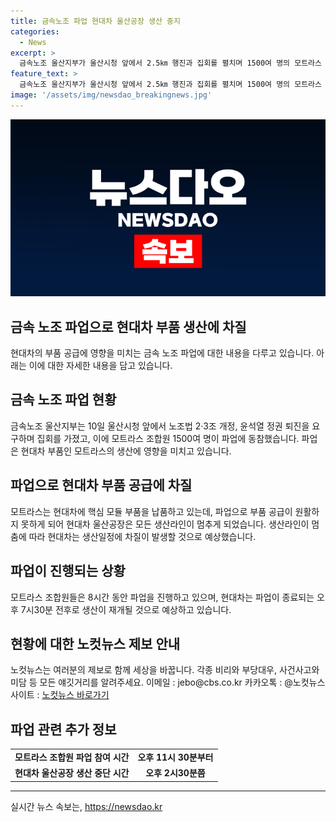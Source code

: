 ```yaml
---
title: 금속노조 파업 현대차 울산공장 생산 중지
categories:
  - News
excerpt: >
  금속노조 울산지부가 울산시청 앞에서 2.5㎞ 행진과 집회를 펼치며 1500여 명의 모트라스 조합원이 파업에 동참했다. 이로써 현대차의 부품 공급에 차질이 발생하며 생산라인이 멈추었고, 생산조는 8시간 동안 파업을 이어갔다. 현대차는 파업 종료 후 생산을 재개할 예정이며, 이에 따른 영향이 예상된다.
feature_text: >
  금속노조 울산지부가 울산시청 앞에서 2.5㎞ 행진과 집회를 펼치며 1500여 명의 모트라스 조합원이 파업에 동참했다. 이로써 현대차의 부품 공급에 차질이 발생하며 생산라인이 멈추었고, 생산조는 8시간 동안 파업을 이어갔다. 현대차는 파업 종료 후 생산을 재개할 예정이며, 이에 따른 영향이 예상된다.
image: '/assets/img/newsdao_breakingnews.jpg'
---
```


<p><img src="/assets/img/newsdao_breakingnews.jpg" alt="pcversion 속보" /></p>

<h2>금속 노조 파업으로 현대차 부품 생산에 차질</h2>

<p>현대차의 부품 공급에 영향을 미치는 금속 노조 파업에 대한 내용을 다루고 있습니다. 아래는 이에 대한 자세한 내용을 담고 있습니다.</p>

<h2 data-ke-size="size26">금속 노조 파업 현황</h2>

<p data-ke-size="size16">금속노조 울산지부는 10일 울산시청 앞에서 노조법 2·3조 개정, 윤석열 정권 퇴진을 요구하며 집회를 가졌고, 이에 모트라스 조합원 1500여 명이 파업에 동참했습니다. 파업은 현대차 부품인 모트라스의 생산에 영향을 미치고 있습니다.</p>

<h2 data-ke-size="size26">파업으로 현대차 부품 공급에 차질</h2>

<p data-ke-size="size16">모트라스는 현대차에 핵심 모듈 부품을 납품하고 있는데, 파업으로 부품 공급이 원활하지 못하게 되어 현대차 울산공장은 모든 생산라인이 멈추게 되었습니다. 생산라인이 멈춤에 따라 현대차는 생산일정에 차질이 발생할 것으로 예상했습니다. </p>

<h2 data-ke-size="size26">파업이 진행되는 상황</h2>

<p data-ke-size="size16">모트라스 조합원들은 8시간 동안 파업을 진행하고 있으며, 현대차는 파업이 종료되는 오후 7시30분 전후로 생산이 재개될 것으로 예상하고 있습니다.</p>

<h2 data-ke-size="size26">현황에 대한 노컷뉴스 제보 안내</h2>

<p data-ke-size="size16">노컷뉴스는 여러분의 제보로 함께 세상을 바꿉니다. 각종 비리와 부당대우, 사건사고와 미담 등 모든 얘깃거리를 알려주세요. 이메일 : jebo@cbs.co.kr 카카오톡 : @노컷뉴스 사이트 : <a href="https://url.kr/b71afn">노컷뉴스 바로가기</a></p>

<h2 data-ke-size="size26">파업 관련 추가 정보</h2>

<table>
  <tr>
    <td style="text-align: center; height: 17px;"><b>모트라스 조합원 파업 참여 시간</b></td>
    <td style="text-align: center; height: 17px;"><b>오후 11시 30분부터</b></td>
  </tr>
  <tr>
    <td style="text-align: center; height: 17px;"><b>현대차 울산공장 생산 중단 시간</b></td>
    <td style="text-align: center; height: 17px;"><b>오후 2시30분쯤</b></td>
  </tr>
</table>

<hr>
실시간 뉴스 속보는, <a href="https://newsdao.kr" rel="dofollow">https://newsdao.kr</a>


